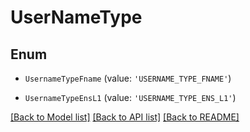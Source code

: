 # UserNameType


## Enum

* `UsernameTypeFname` (value: `'USERNAME_TYPE_FNAME'`)

* `UsernameTypeEnsL1` (value: `'USERNAME_TYPE_ENS_L1'`)

[[Back to Model list]](../README.md#documentation-for-models) [[Back to API list]](../README.md#documentation-for-api-endpoints) [[Back to README]](../README.md)
